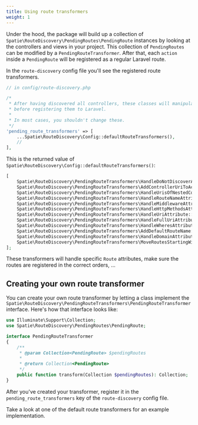 ```yaml
---
title: Using route transformers
weight: 1
---
```


Under the hood, the package will build up a collection of `Spatie\RouteDiscovery\PendingRoutes\PendingRoute` instances by looking at the controllers and views in your project. This collection of `PendingRoutes` can be modified by a `PendingRouteTransformer`. After that, each `action` inside a `PendingRoute` will be registered as a regular Laravel route.

In the `route-discovery` config file you'll see the registered route transformers.

```php
// in config/route-discovery.php

/*
 * After having discovered all controllers, these classes will manipulate the routes
 * before registering them to Laravel.
 *
 * In most cases, you shouldn't change these.
 */
'pending_route_transformers' => [
    ...Spatie\RouteDiscovery\Config::defaultRouteTransformers(),
    //
],
```

This is the returned value of `Spatie\RouteDiscovery\Config::defaultRouteTransformers()`:

```php
[
    Spatie\RouteDiscovery\PendingRouteTransformers\HandleDoNotDiscoverAttribute::class,
    Spatie\RouteDiscovery\PendingRouteTransformers\AddControllerUriToActions::class,
    Spatie\RouteDiscovery\PendingRouteTransformers\HandleUrisOfNestedControllers::class,
    Spatie\RouteDiscovery\PendingRouteTransformers\HandleRouteNameAttribute::class,
    Spatie\RouteDiscovery\PendingRouteTransformers\HandleMiddlewareAttribute::class,
    Spatie\RouteDiscovery\PendingRouteTransformers\HandleHttpMethodsAttribute::class,
    Spatie\RouteDiscovery\PendingRouteTransformers\HandleUriAttribute::class,
    Spatie\RouteDiscovery\PendingRouteTransformers\HandleFullUriAttribute::class,
    Spatie\RouteDiscovery\PendingRouteTransformers\HandleWheresAttribute::class,
    Spatie\RouteDiscovery\PendingRouteTransformers\AddDefaultRouteName::class,
    Spatie\RouteDiscovery\PendingRouteTransformers\HandleDomainAttribute::class,
    Spatie\RouteDiscovery\PendingRouteTransformers\MoveRoutesStartingWithParametersLast::class,
];
```

These transformers will handle specific `Route` attributes, make sure the routes are registered in the correct orders, ... 

## Creating your own route transformer

You can create your own route transformer by letting a class implement the `Spatie\RouteDiscovery\PendingRouteTransformers\PendingRouteTransformer` interface. Here's how that interface looks like:

```php
use Illuminate\Support\Collection;
use Spatie\RouteDiscovery\PendingRoutes\PendingRoute;

interface PendingRouteTransformer
{
    /**
     * @param Collection<PendingRoute> $pendingRoutes
     *
     * @return Collection<PendingRoute>
     */
    public function transform(Collection $pendingRoutes): Collection;
}
```

After you've created your transformer, register it in the `pending_route_transformers` key of the `route-discovery` config file.

Take a look at one of the default route transformers for an example implementation.
